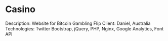 # Casino
Description: Website for Bitcoin Gambling Flip
Client: Daniel, Australia
Technologies: Twitter Bootstrap, jQuery, PHP, Nginx, Google Analytics, Font API
